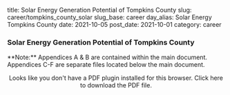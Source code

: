 title: Solar Energy Generation Potential of Tompkins County
slug: career/tompkins_county_solar
slug_base: career
day_alias: Solar Energy Tompkins County
date: 2021-10-05
post_date: 2021-10-01
category: career

<h3 class="f-blue-grey">Solar Energy Generation Potential of Tompkins County</h3>
**Note:** Appendices A & B are contained within the main document. Appendices
C-F are separate files located below the main document.
<center>
  <div style="width:100%; min-height:100vh;">
    <object
      data="/theme/images/career/TCPD Solar Paper- Final Draft.pdf"
      type="application/pdf"
      style="width:100%; height:90vh"
    >
      <p>Looks like you don't have a PDF plugin installed for this browser.
        <embed href='/theme/images/career/TCPD Solar Paper- Final Draft.pdf'/>Click
        here to download the PDF file.
    </object>
  </div>
</center>

<h3>Appendix C</h3>
<center>
  <div style="width:100%; min-height:100vh;">
    <object
      data='/theme/images/career/Appendix C-Commercial Buildings.pdf'
      type="application/pdf"
      style="width:100%; height:90vh"
    >
      <p>Looks like you don't have a PDF plugin installed for this browser.
        <a href='/theme/images/career/TCPD Solar Paper- Final Draft.pdf'>Click
        here to download the PDF file.</a>
    </object>
  </div>
</center>

<h3>Appendix D</h3>
<center>
  <div style="width:100%; min-height:100vh;">
    <object
      data='/theme/images/career/Appendix D-Industrial Buildings.pdf'
      type="application/pdf"
      style="width:100%; height:90vh"
    >
      <p>Looks like you don't have a PDF plugin installed for this browser.
        <a href='/theme/images/career/Appendix D-Industrial Buildings.pdf'>Click
        here to download the PDF file.</a>
    </object>
  </div>
</center>

<h3>Appendix E</h3>
<center>
  <div style="width:100%; min-height:100vh;">
    <object
      data='/theme/images/career/Appendix E-School Buildings.pdf'
      type="application/pdf"
      style="width:100%; height:90vh"
    >
      <p>Looks like you don't have a PDF plugin installed for this browser.
        <a href='/theme/images/career/Appendix E-School Buildings.pdf'>Click
        here to download the PDF file.</a>
    </object>
  </div>
</center>

<h3>Appendix F</h3>
<center>
  <div style="width:100%; min-height:100vh;">
    <object
      data='/theme/images/career/Appendix F-Solar Liberty Specifications.pdf'
      type="application/pdf"
      style="width:100%; height:90vh"
    >
      <p>Looks like you don't have a PDF plugin installed for this browser.
        <a href='/theme/images/career/Appendix F-Solar Liberty Specifications.pdf'>Click
        here to download the PDF file.</a>
    </object>
  </div>
</center>